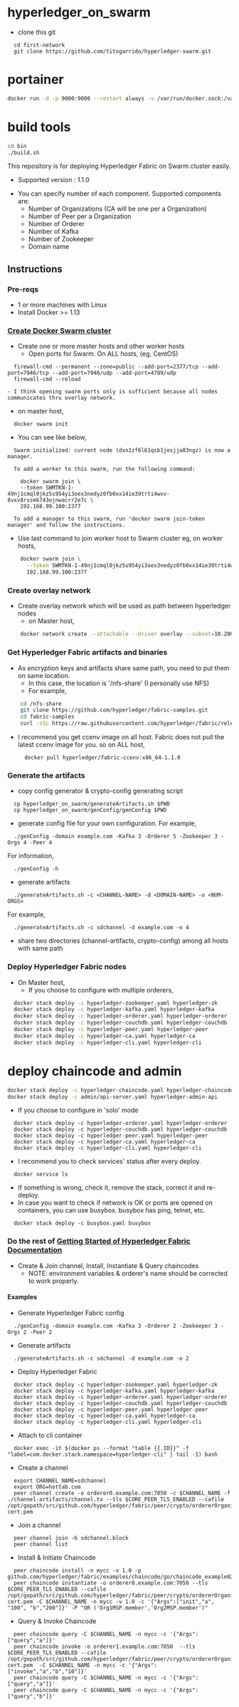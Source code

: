 # hyperledger_on_swarm

* clone this git
```
  cd first-network
  git clone https://github.com/titogarrido/hyperledger-swarm.git
```

# portainer
```sh
docker run -d -p 9000:9000 --restart always -v /var/run/docker.sock:/var/run/docker.sock -v /opt/portainer:/data portainer/portainer
```

# build tools
```sh
cd bin 
./build.sh
```

This repository is for deploying Hyperledger Fabric on Swarm cluster easily.
- Supported version : 1.1.0 
* You can specify number of each component. Supported components are:
  - Number of Organizations (CA will be one per a Organization)
  - Number of Peer per a Organization
  - Number of Orderer
  - Number of Kafka
  - Number of Zookeeper
  - Domain name
  
## Instructions

### Pre-reqs
- 1 or more machines with Linux
- Install Docker >= 1.13

### [Create Docker Swarm cluster](https://docs.docker.com/engine/swarm/swarm-tutorial/)
* Create one or more master hosts and other worker hosts
  - Open ports for Swarm. On ALL hosts, (eg, CentOS)
```
  firewall-cmd --permanent --zone=public --add-port=2377/tcp --add-port=7946/tcp --add-port=7946/udp --add-port=4789/udp
  firewall-cmd --reload
```
    - I think opening swarm ports only is sufficient because all nodes communicates thru overlay network.

  - on master host,
```
  docker swarm init
```

  - You can see like below,
```
  Swarm initialized: current node (dxn1zf6l61qsb1josjja83ngz) is now a manager.

  To add a worker to this swarm, run the following command:

    docker swarm join \
    --token SWMTKN-1-49nj1cmql0jkz5s954yi3oex3nedyz0fb0xx14ie39trti4wxv-8vxv8rssmk743ojnwacrr2e7c \
    192.168.99.100:2377

  To add a manager to this swarm, run 'docker swarm join-token manager' and follow the instructions.
```
   - Use last command to join worker host to Swarm cluster
     eg, on worker hosts,
```sh
    docker swarm join \
      --token SWMTKN-1-49nj1cmql0jkz5s954yi3oex3nedyz0fb0xx14ie39trti4wxv-8vxv8rssmk743ojnwacrr2e7c \
      192.168.99.100:2377
```

### Create overlay network
* Create overlay network which will be used as path between hyperledger nodes
  - on Master host,
```sh
    docker network create --attachable --driver overlay --subnet=10.200.1.0/24 hyperledger-ov
```

### Get Hyperledger Fabric artifacts and binaries
* As encryption keys and artifacts share same path, you need to put them on same location.
   - In this case, the location is '/nfs-share' (I personally use NFS)
   - For example,
```sh
    cd /nfs-share
    git clone https://github.com/hyperledger/fabric-samples.git
    cd fabric-samples
    curl -sSL https://raw.githubusercontent.com/hyperledger/fabric/release-1.1/scripts/bootstrap.sh | bash
```

* I recommend you get ccenv image on all host. Fabric does not pull the latest ccenv image for you.
    so on ALL host,
  ```
    docker pull hyperledger/fabric-ccenv:x86_64-1.1.0
  ```

### Generate the artifacts

* copy config generator & crypto-config generating script
```
  cp hyperledger_on_swarm/generateArtifacts.sh $PWD
  cp hyperledger_on_swarm/genConfig/genConfig $PWD
```
* generate config file for your own configuration. For example,
```
  ./genConfig -domain example.com -Kafka 3 -Orderer 5 -Zookeeper 3 -Orgs 4 -Peer 4
```
  For information,
```
  ./genConfig -h
```
* generate artifacts
```
  ./generateArtifacts.sh -c <CHANNEL-NAME> -d <DOMAIN-NAME> -o <NUM-ORGS>
```
  For example,
```
  ./generateArtifacts.sh -c sdchannel -d example.com -o 4
```
* share two directories (channel-artifacts, crypto-config) among all hosts with same path

### Deploy Hyperledger Fabric nodes
* On Master host,
  - If you choose to configure with multiple orderers,  

```sh
  docker stack deploy -c hyperledger-zookeeper.yaml hyperledger-zk
  docker stack deploy -c hyperledger-kafka.yaml hyperledger-kafka
  docker stack deploy -c hyperledger-orderer.yaml hyperledger-orderer
  docker stack deploy -c hyperledger-couchdb.yaml hyperledger-couchdb
  docker stack deploy -c hyperledger-peer.yaml hyperledger-peer
  docker stack deploy -c hyperledger-ca.yaml hyperledger-ca
  docker stack deploy -c hyperledger-cli.yaml hyperledger-cli
```

# deploy chaincode and admin
```sh
docker stack deploy -c hyperledger-chaincode.yaml hyperledger-chaincode
docker stack deploy -c admin/api-server.yaml hyperledger-admin-api
```

  - If you choose to configure in 'solo' mode
```
  docker stack deploy -c hyperledger-orderer.yaml hyperledger-orderer
  docker stack deploy -c hyperledger-couchdb.yaml hyperledger-couchdb
  docker stack deploy -c hyperledger-peer.yaml hyperledger-peer
  docker stack deploy -c hyperledger-ca.yaml hyperledger-ca
  docker stack deploy -c hyperledger-cli.yaml hyperledger-cli
```
  - I recommend you to check services' status after every deploy.
```
  docker service ls
```
  - If something is wrong, check it, remove the stack, correct it and re-deploy.
  - In case you want to check if network is OK or ports are opened on containers, you can use busybox. busybox has ping, telnet, etc.
```
  docker stack deploy -c busybox.yaml busybox
```

### Do the rest of [Getting Started of Hyperledger Fabric Documentation](https://hyperledger-fabric.readthedocs.io/en/latest/getting_started.html)
* Create & Join channel, Install, Instantiate & Query chaincodes
  - NOTE: environment variables & orderer's name should be corrected to work properly.

#### Examples
* Generate Hyperledger Fabric config
```
  ./genConfig -domain example.com -Kafka 3 -Orderer 2 -Zookeeper 3 -Orgs 2 -Peer 2
```
* Generate artifacts
```
  ./generateArtifacts.sh -c sdchannel -d example.com -o 2
```
* Deploy Hyperledger Fabric
```
  docker stack deploy -c hyperledger-zookeeper.yaml hyperledger-zk
  docker stack deploy -c hyperledger-kafka.yaml hyperledger-kafka
  docker stack deploy -c hyperledger-orderer.yaml hyperledger-orderer
  docker stack deploy -c hyperledger-couchdb.yaml hyperledger-couchdb
  docker stack deploy -c hyperledger-peer.yaml hyperledger-peer
  docker stack deploy -c hyperledger-ca.yaml hyperledger-ca
  docker stack deploy -c hyperledger-cli.yaml hyperledger-cli
```
* Attach to cli container
```
  docker exec -it $(docker ps --format "table {{.ID}}" -f "label=com.docker.stack.namespace=hyperledger-cli" | tail -1) bash
```
* Create a channel
```
  export CHANNEL_NAME=sdchannel
  export ORG=hottab.com
  peer channel create -o orderer0.example.com:7050 -c $CHANNEL_NAME -f ./channel-artifacts/channel.tx --tls $CORE_PEER_TLS_ENABLED --cafile /opt/gopath/src/github.com/hyperledger/fabric/peer/crypto/ordererOrganizations/example.com/orderers/orderer0.$ORG/msp/tlscacerts/tlsca.$ORG-cert.pem
```
* Join a channel
```
  peer channel join -b sdchannel.block
  peer channel list
```
* Install & Initiate Chaincode
```
  peer chaincode install -n mycc -v 1.0 -p github.com/hyperledger/fabric/examples/chaincode/go/chaincode_example02
  peer chaincode instantiate -o orderer0.example.com:7050 --tls $CORE_PEER_TLS_ENABLED --cafile /opt/gopath/src/github.com/hyperledger/fabric/peer/crypto/ordererOrganizations/example.com/orderers/orderer0.example.com/msp/tlscacerts/tlsca.example.com-cert.pem -C $CHANNEL_NAME -n mycc -v 1.0 -c '{"Args":["init","a", "100", "b","200"]}' -P "OR ('Org1MSP.member','Org2MSP.member')"
```
* Query & Invoke Chaincode
```
  peer chaincode query -C $CHANNEL_NAME -n mycc -c '{"Args":["query","a"]}'
  peer chaincode invoke -o orderer1.example.com:7050  --tls $CORE_PEER_TLS_ENABLED --cafile /opt/gopath/src/github.com/hyperledger/fabric/peer/crypto/ordererOrganizations/example.com/orderers/orderer1.example.com/msp/tlscacerts/tlsca.example.com-cert.pem  -C $CHANNEL_NAME -n mycc -c '{"Args":["invoke","a","b","10"]}'
  peer chaincode query -C $CHANNEL_NAME -n mycc -c '{"Args":["query","a"]}'
  peer chaincode query -C $CHANNEL_NAME -n mycc -c '{"Args":["query","b"]}'
```
